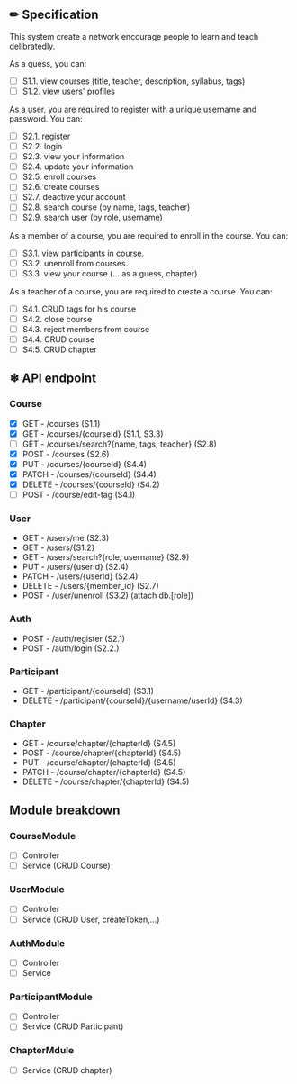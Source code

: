 ## ✏ Specification
This system create a network encourage people to learn and teach delibratedly.

As a guess, you can:
- [ ] S1.1. view courses (title, teacher, description, syllabus, tags)
- [ ] S1.2. view users' profiles

As a user, you are required to register with a unique username and password. You can:
- [ ] S2.1. register
- [ ] S2.2. login
- [ ] S2.3. view your information
- [ ] S2.4. update your information
- [ ] S2.5. enroll courses
- [ ] S2.6. create courses
- [ ] S2.7. deactive your account
- [ ] S2.8. search course (by name, tags, teacher)
- [ ] S2.9. search user (by role, username)

As a member of a course, you are required to enroll in the course. You can:
- [ ] S3.1. view participants in course.
- [ ] S3.2. unenroll from courses.
- [ ] S3.3. view your course (... as a guess, chapter)

As a teacher of a course, you are required to create a course. You can:
- [ ] S4.1. CRUD tags for his course
- [ ] S4.2. close course
- [ ] S4.3. reject members from course
- [ ] S4.4. CRUD course
- [ ] S4.5. CRUD chapter

## ❄ API endpoint


### Course

- [x] GET - /courses (S1.1)
- [x] GET - /courses/{courseId} (S1.1, S3.3)
- [ ] GET - /courses/search?{name, tags, teacher} (S2.8)
- [x] POST - /courses (S2.6)
- [x] PUT - /courses/{courseId} (S4.4)
- [x] PATCH - /courses/{courseId} (S4.4)
- [x] DELETE - /courses/{courseId} (S4.2)
- [ ] POST - /course/edit-tag (S4.1)
### User
- GET - /users/me (S2.3)
- GET - /users/{S1.2}
- GET - /users/search?{role, username} (S2.9)
- PUT - /users/{userId} (S2.4)
- PATCH - /users/{userId} (S2.4)
- DELETE - /users/{member_id} (S2.7)
- POST - /user/unenroll (S3.2) (attach db.[role])
### Auth
- POST - /auth/register (S2.1)
- POST - /auth/login (S2.2.)

### Participant
- GET - /participant/{courseId} (S3.1)
- DELETE - /participant/{courseId}/{username/userId} (S4.3)

### Chapter
- GET - /course/chapter/{chapterId} (S4.5)
- POST - /course/chapter/{chapterId} (S4.5)
- PUT - /course/chapter/{chapterId} (S4.5)
- PATCH - /course/chapter/{chapterId} (S4.5)
- DELETE - /course/chapter/{chapterId} (S4.5)

## Module breakdown
### CourseModule 
- [ ] Controller
- [ ] Service (CRUD Course)
### UserModule
- [ ] Controller
- [ ] Service (CRUD User, createToken,...)
### AuthModule
- [ ] Controller 
- [ ] Service
### ParticipantModule
- [ ] Controller
- [ ] Service (CRUD Participant)
### ChapterMdule
- [ ] Service (CRUD chapter)